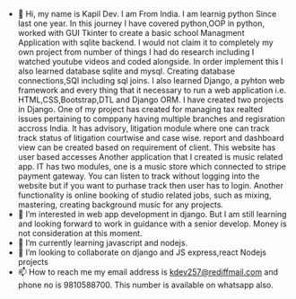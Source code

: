 - 👋 Hi, my name is Kapil Dev. I  am From India. I am learnig python Since last one year. In this journey I have covered python,OOP in python, worked with GUI Tkinter to create a basic school Managment Application with sqlite backend. I would not claim it to completely my own project from number of things I had do research including I watched youtube videos and coded alongside. In order implement this I also learned database sqlite and mysql. Creating database connections,SQl including sql joins. I also learned Django, a pyhton web framework and every thing that it necessary to run a web application i.e. HTML,CSS,Bootstrap,DTL and Django ORM. I have created two projects in Django. One of my project has created for managing tax realted issues pertaining to comppany having multiple branches and regisration accross India. It has advisory, litigation module where one can track track status of litigation courtwise and case wise. report and dashboard view can be created based on requirement of client. This website has user based accesses
Another application that I created is music related app. IT has two modules, one is a music store which connected to stripe payment gateway. You can listen to track without logging into the website but if you want to purhase track then user has to login. Another functionality is online booking of studio related jobs, such as mixing, mastering, creating background music for any projects. 
- 👀 I’m interested in web app development in django. But I am still learning and looking forward to work in guidance with a senior develop. Money is not consideration at this 
moment.
- 🌱 I’m currently learning javascript and nodejs.
- 💞️ I’m looking to collaborate on django and JS express,react Nodejs projects
- 📫 How to reach me my email address is kdev257@rediffmail.com and phone no is 9810588700. This number is available on whatsapp also.

<!---
kdev257/kdev257 is a ✨ special ✨ repository because its `README.md` (this file) appears on your GitHub profile.
You can click the Preview link to take a look at your changes.
--->
